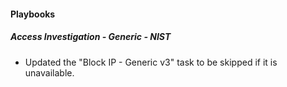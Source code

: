 
#### Playbooks

##### Access Investigation - Generic - NIST

- Updated the "Block IP - Generic v3" task to be skipped if it is unavailable.
